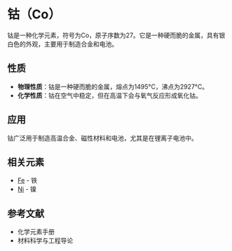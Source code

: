 # 钴（Co）

钴是一种化学元素，符号为Co，原子序数为27。它是一种硬而脆的金属，具有银白色的外观，主要用于制造合金和电池。

## 性质
- **物理性质**：钴是一种硬而脆的金属，熔点为1495°C，沸点为2927°C。
- **化学性质**：钴在空气中稳定，但在高温下会与氧气反应形成氧化钴。

## 应用
钴广泛用于制造高温合金、磁性材料和电池，尤其是在锂离子电池中。

## 相关元素
- [Fe](Fe) - 铁
- [Ni](Ni) - 镍

## 参考文献
- 化学元素手册
- 材料科学与工程导论